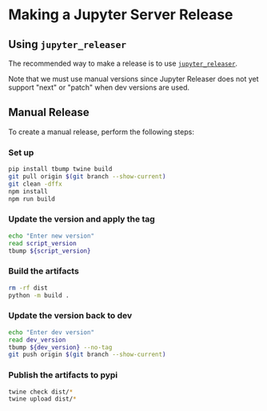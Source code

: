 # Making a Jupyter Server Release

## Using `jupyter_releaser`

The recommended way to make a release is to use [`jupyter_releaser`](https://github.com/jupyter-server/jupyter_releaser#checklist-for-adoption).

Note that we must use manual versions since Jupyter Releaser does not
yet support "next" or "patch" when dev versions are used.

## Manual Release

To create a manual release, perform the following steps:

### Set up

```bash
pip install tbump twine build
git pull origin $(git branch --show-current)
git clean -dffx
npm install
npm run build
```

### Update the version and apply the tag

```bash
echo "Enter new version"
read script_version
tbump ${script_version}
```

### Build the artifacts

```bash
rm -rf dist
python -m build .
```

### Update the version back to dev

```bash
echo "Enter dev version"
read dev_version
tbump ${dev_version} --no-tag
git push origin $(git branch --show-current)
```

### Publish the artifacts to pypi

```bash
twine check dist/*
twine upload dist/*
```
